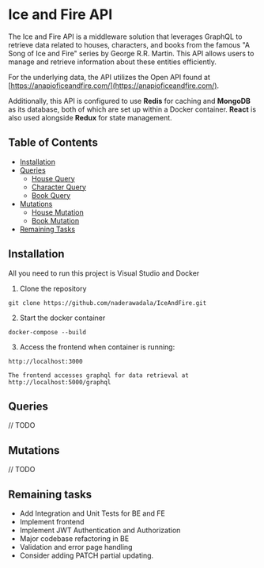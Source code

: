 # Ice and Fire API

The Ice and Fire API is a middleware solution that leverages GraphQL to retrieve data related to houses, characters, and books from the famous "A Song of Ice and Fire" series by George R.R. Martin. This API allows users to manage and retrieve information about these entities efficiently.

For the underlying data, the API utilizes the Open API found at [https://anapioficeandfire.com/](https://anapioficeandfire.com/).

Additionally, this API is configured to use **Redis** for caching and **MongoDB** as its database, both of which are set up within a Docker container. **React** is also used alongside **Redux** for state management.



## Table of Contents

- [Installation](#installation)
- [Queries](#queries)
  - [House Query](#house-query)
  - [Character Query](#character-query)
  - [Book Query](#book-query)
- [Mutations](#mutations)
  - [House Mutation](#house-mutation)
  - [Book Mutation](#book-mutation)
- [Remaining Tasks](#remaining-tasks)

## Installation

All you need to run this project is Visual Studio and Docker

1. Clone the repository

  ```
git clone https://github.com/naderawadala/IceAndFire.git
  ```

2. Start the docker container

```
docker-compose --build
```

3. Access the frontend when container is running:

```
http://localhost:3000

The frontend accesses graphql for data retrieval at http://localhost:5000/graphql

```

## Queries
// TODO
## Mutations
// TODO
## Remaining tasks

- Add Integration and Unit Tests for BE and FE
- Implement frontend
- Implement JWT Authentication and Authorization
- Major codebase refactoring in BE
- Validation and error page handling
- Consider adding PATCH partial updating.